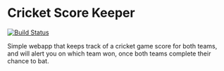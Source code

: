 # Cricket Score Keeper

[![Build Status](https://travis-ci.org/incrediblejagur/CricketScoreKeeper.svg?branch=master)](https://travis-ci.org/incrediblejagur/CricketScoreKeeper)

Simple webapp that keeps track of a cricket game score for both teams, and will alert you on which team won, once both teams complete their chance to bat.
